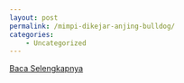 ```yaml
---
layout: post
permalink: /mimpi-dikejar-anjing-bulldog/
categories:
    - Uncategorized
---
```


[Baca Selengkapnya](/01)